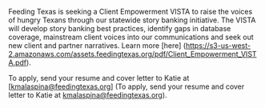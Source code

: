 Feeding Texas is seeking a Client Empowerment VISTA to raise the voices of hungry Texans through our statewide story banking initiative. The VISTA will develop story banking best practices, identify gaps in database coverage, mainstream client voices into our communications and seek out new client and partner narratives.  Learn more [here] (https://s3-us-west-2.amazonaws.com/assets.feedingtexas.org/pdf/Client_Empowerment_VISTA.pdf). 

To apply, send your resume and cover letter to Katie at [kmalaspina@feedingtexas.org] (To apply, send your resume and cover letter to Katie at kmalaspina@feedingtexas.org). 
